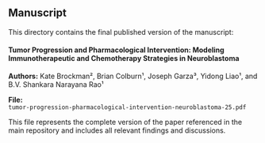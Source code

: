 ## Manuscript

This directory contains the final published version of the manuscript:

#### Tumor Progression and Pharmacological Intervention: Modeling Immunotherapeutic and Chemotherapy Strategies in Neuroblastoma

**Authors:** Kate Brockman², Brian Colburn¹, Joseph Garza³, Yidong Liao¹, and B.V. Shankara Narayana Rao¹ 

**File:**  
`tumor-progression-pharmacological-intervention-neuroblastoma-25.pdf`

This file represents the complete version of the paper referenced in the main repository and includes all relevant findings and discussions.